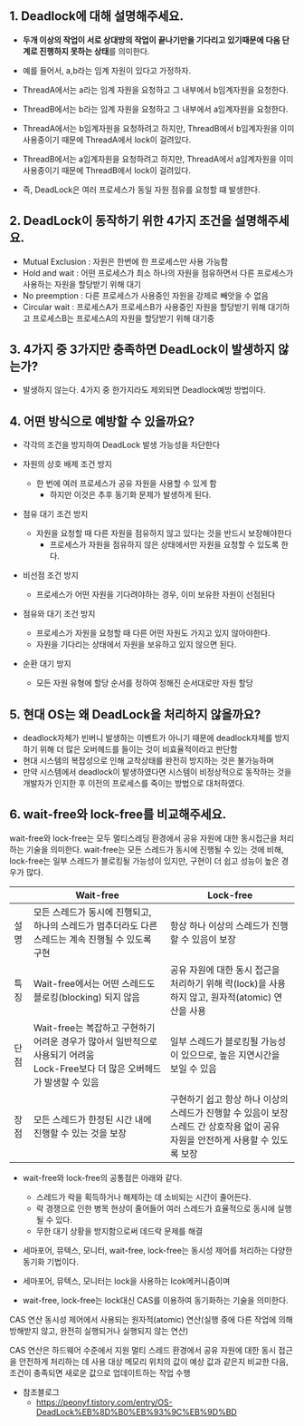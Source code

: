 ## 1. Deadlock에 대해 설명해주세요.
- **두개 이상의 작업이 서로 상대방의 작업이 끝나기만을 기다리고 있기때문에 다음 단계로 진행하지 못하는 상태**를 의미한다.
- 예를 들어서, a,b라는 임계 자원이 있다고 가정하자.
- ThreadA에서는 a라는 임계 자원을 요청하고 그 내부에서 b임계자원을 요청한다.
- ThreadB에서는 b라는 임계 자원을 요청하고 그 내부에서 a임계자원을 요청한다.
- ThreadA에서는 b임계자원을 요청하려고 하지만, ThreadB에서 b임계자원을 이미 사용중이기 때문에 ThreadA에서 lock이 걸려있다.
- ThreadB에서는 a임계자원을 요청하려고 하지만, ThreadA에서 a임계자원을 이미 사용중이기 때문에 ThreadB에서 lock이 걸려있다.

- 즉, DeadLock은 여러 프로세스가 동일 자원 점유를 요청할 떄 발생한다.

## 2. DeadLock이 동작하기 위한 4가지 조건을 설명해주세요.

- Mutual Exclusion : 자원은 한번에 한 프로세스만 사용 가능함
- Hold and wait : 어떤 프로세스가 최소 하나의 자원을 점유하면서 다른 프로세스가 사용하는 자원을 할당받기 위해 대기
- No preemption : 다른 프로세스가 사용중인 자원을 강제로 빼앗을 수 없음
- Circular wait : 프로세스A가 프로세스B가 사용중인 자원을 할당받기 위해 대기하고 프로세스B는 프로세스A의 자원을 할당받기 위해 대기중

## 3. 4가지 중 3가지만 충족하면 DeadLock이 발생하지 않는가?
- 발생하지 않는다. 4가지 중 한가지라도 제외되면 Deadlock예방 방법이다.

## 4. 어떤 방식으로 예방할 수 있을까요?
- 각각의 조건을 방지하여 DeadLock 발생 가능성을 차단한다

- 자원의 상호 배제 조건 방지 
  - 한 번에 여러 프로세스가 공유 자원을 사용할 수 있게 함
    - 하지만 이것은 추후 동기화 문제가 발생하게 된다.
- 점유 대기 조건 방지
  - 자원을 요청할 때 다른 자원을 점유하지 않고 있다는 것을 반드시 보장해야한다
    - 프로세스가 자원을 점유하지 않은 상태에서만 자원을 요청할 수 있도록 한다.
- 비선점 조건 방지
  - 프로세스가 어떤 자원을 기다려야하는 경우, 이미 보유한 자원이 선점된다
- 점유와 대기 조건 방지
  - 프로세스가 자원을 요청할 때 다른 어떤 자원도 가지고 있지 않아야한다.
  - 자원을 기다리는 상태에서 자원을 보유하고 있지 않으면 된다.
- 순환 대기 방지
  - 모든 자원 유형에 할당 순서를 정하여 정해진 순서대로만 자원 할당

## 5. 현대 OS는 왜 DeadLock을 처리하지 않을까요?
- deadlock자체가 빈버니 발생하는 이벤트가 아니기 때문에 deadlock자체를 방지하기 위해 더 많은 오버헤드를 들이는 것이 비효율적이라고 판단함
- 현대 시스템의 복잡성으로 인해 교착상태를 완전히 방지하는 것은 불가능하며
- 만약 시스템에서 deadlock이 발생하였다면 시스템이 비정상적으로 동작하는 것을 개발자가 인지한 후 이전의 프로세스를 죽이는 방법으로 대처하였다.

## 6. wait-free와 lock-free를 비교해주세요.
wait-free와 lock-free는 모두 멀티스레딩 환경에서 공유 자원에 대한 동시접근을 처리하는 기술을 의미한다.
wait-free는 모든 스레드가 동시에 진행될 수 있는 것에 비해, 
lock-free는 일부 스레드가 블로킹될 가능성이 있지만, 구현이 더 쉽고 성능이 높은 경우가 많다.

|  | Wait-free                                                                            | Lock-free                                                                       |
| --- |--------------------------------------------------------------------------------------|---------------------------------------------------------------------------------|
| 설명 | 모든 스레드가 동시에 진행되고, 하나의 스레드가 멈추더라도 다른 스레드는 계속 진행될 수 있도록 구현                             | 항상 하나 이상의 스레드가 진행할 수 있음이 보장                                                     |
| 특징 | Wait-free에서는 어떤 스레드도 블로킹(blocking) 되지 않음                                             | 공유 자원에 대한 동시 접근을 처리하기 위해 락(lock)을 사용하지 않고, 원자적(atomic) 연산을 사용                   |
| 단점 | Wait-free는 복잡하고 구현하기 어려운 경우가 많아서 일반적으로 사용되기 어려움 <br> Lock-Free보다 더 많은 오버헤드가 발생할 수 있음 | 일부 스레드가 블로킹될 가능성이 있으므로, 높은 지연시간을 보일 수 있음                                        |
| 장점 | 모든 스레드가 한정된 시간 내에 진행할 수 있는 것을 보장                                                     | 구현하기 쉽고 항상 하나 이상의 스레드가 진행할 수 있음이 보장 <br> 스레드 간 상호작용 없이 공유 자원을 안전하게 사용할 수 있도록 보장 |

- wait-free와 lock-free의 공통점은 아래와 같다.
  - 스레드가 락을 획득하거나 해제하는 데 소비되는 시간이 줄어든다.
  - 락 경쟁으로 인한 병목 현상이 줄어들어 여러 스레드가 효율적으로 동시에 실행될 수 있다.
  - 무한 대기 상황을 방지함으로써 데드락 문제를 해결

- 세마포어, 뮤텍스, 모니터, wait-free, lock-free는 동시성 제어를 처리하는 다양한 동기화 기법이다.
- 세마포어, 뮤텍스, 모니터는 lock을 사용하는 lcok메커니즘이며
- wait-free, lock-free는 lock대신 CAS를 이용하여 동기화하는 기술을 의미한다.

CAS 연산
동시성 제어에서 사용되는 원자적(atomic) 연산(실행 중에 다른 작업에 의해 방해받지 않고, 완전히 실행되거나 실행되지 않는 연산)

CAS 연산은 하드웨어 수준에서 지원
멀티 스레드 환경에서 공유 자원에 대한 동시 접근을 안전하게 처리하는 데 사용
대상 메모리 위치의 값이 예상 값과 같은지 비교한 다음, 조건이 충족되면 새로운 값으로 업데이트하는 작업 수행

- 참조블로그
  - https://peonyf.tistory.com/entry/OS-DeadLock%EB%8D%B0%EB%93%9C%EB%9D%BD
